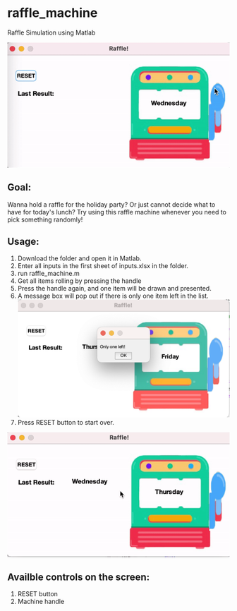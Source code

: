 # raffle_machine
Raffle Simulation using Matlab

![](raffle.gif)

## Goal:
Wanna hold a raffle for the holiday party?
Or just cannot decide what to have for today's lunch?
Try using this raffle machine whenever you need to pick something randomly!

## Usage:
1. Download the folder and open it in Matlab.
2. Enter all inputs in the first sheet of inputs.xlsx in the folder.
3. run raffle_machine.m
4. Get all items rolling by pressing the handle
5. Press the handle again, and one item will be drawn and presented.
6. A message box will pop out if there is only one item left in the list.
![](msgbox.png)
7. Press RESET button to start over.

![](reset.gif)

## Availble controls on the screen:
1. RESET button
2. Machine handle
